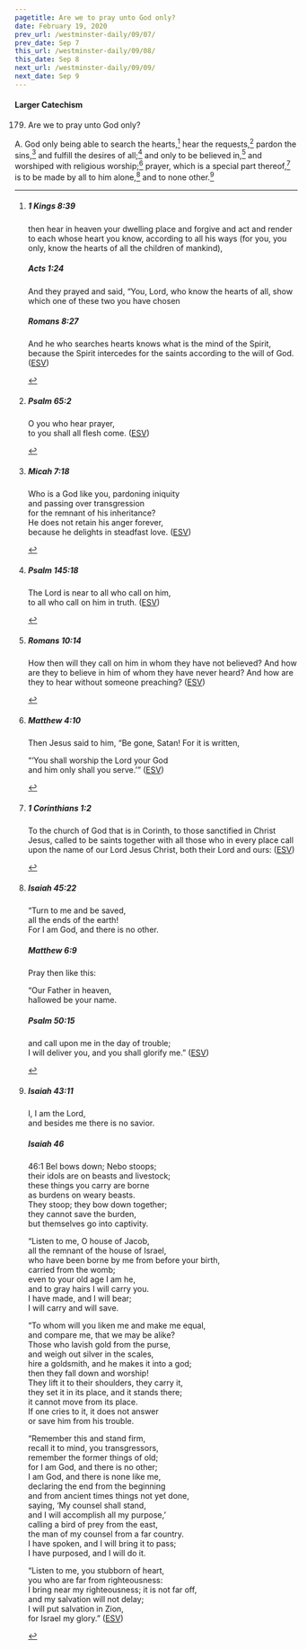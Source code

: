 ```yaml
---
pagetitle: Are we to pray unto God only?
date: February 19, 2020
prev_url: /westminster-daily/09/07/
prev_date: Sep 7
this_url: /westminster-daily/09/08/
this_date: Sep 8
next_url: /westminster-daily/09/09/
next_date: Sep 9
---
```


#### Larger Catechism

179. Are we to pray unto God only?

A. God only being able to search the hearts,[^fnref:wlc1] hear the requests,[^fnref:wlc2] pardon the sins,[^fnref:wlc3] and fulfill the desires of all;[^fnref:wlc4] and only to be believed in,[^fnref:wlc5] and worshiped with religious worship;[^fnref:wlc6] prayer, which is a special part thereof,[^fnref:wlc7] is to be made by all to him alone,[^fnref:wlc8] and to none other.[^fnref:wlc9]


[^fnref:wlc1]: <div class="esv"><h5>1 Kings 8:39</h5> <div class="esv-text"><p id="p11008039.01-1">then hear in heaven your dwelling place and forgive and act and render to each whose heart you know, according to all his ways (for you, you only, know the hearts of all the children of mankind),</p> </div><h5>Acts 1:24</h5> <div class="esv-text"><p id="p44001024.01-2">And they prayed and said, &#8220;You, Lord, who know the hearts of all, show which one of these two you have chosen</p> </div><h5>Romans 8:27</h5> <div class="esv-text"><p id="p45008027.01-3">And he who searches hearts knows what is the mind of the Spirit, because the Spirit intercedes for the saints according to the will of God.  (<a href="http://www.esv.org" class="copyright">ESV</a>)</p> </div> </div>

[^fnref:wlc2]: <div class="esv"><h5>Psalm 65:2</h5> <div class="esv-text"><div class="block-indent"> <p class="line-group" id="p19065002.01-1">O you who hear prayer,<br /> <span class="indent"></span>to you shall all flesh come.  (<a href="http://www.esv.org" class="copyright">ESV</a>)</p> </div> </div> </div>

[^fnref:wlc3]: <div class="esv"><h5>Micah 7:18</h5> <div class="esv-text"> <div class="block-indent"> <p class="line-group" id="p33007018.06-1">Who is a God like you, pardoning iniquity<br /> <span class="indent"></span>and passing over transgression<br /> <span class="indent"></span>for the remnant of his inheritance?<br /> He does not retain his anger forever,<br /> <span class="indent"></span>because he delights in steadfast love.  (<a href="http://www.esv.org" class="copyright">ESV</a>)</p> </div> </div> </div>

[^fnref:wlc4]: <div class="esv"><h5>Psalm 145:18</h5> <div class="esv-text"><div class="block-indent"> <p class="line-group" id="p19145018.01-1">The <span class="small-caps">Lord</span> is near to all who call on him,<br /> <span class="indent"></span>to all who call on him in truth.  (<a href="http://www.esv.org" class="copyright">ESV</a>)</p> </div> </div> </div>

[^fnref:wlc5]: <div class="esv"><h5>Romans 10:14</h5> <div class="esv-text"><p id="p45010014.01-1">How then will they call on him in whom they have not believed? And how are they to believe in him of whom they have never heard? And how are they to hear without someone preaching?  (<a href="http://www.esv.org" class="copyright">ESV</a>)</p> </div> </div>

[^fnref:wlc6]: <div class="esv"><h5>Matthew 4:10</h5> <div class="esv-text"><p id="p40004010.01-1">Then Jesus said to him, <span class="woc">&#8220;Be gone, Satan! For it is written,</span></p> <div class="block-indent"> <p class="line-group" id="p40004010.13-1"><span class="woc">&#8220;&#8216;You shall worship the Lord your God<br /> <span class="indent"></span>and him only shall you serve.&#8217;&#8221;</span>  (<a href="http://www.esv.org" class="copyright">ESV</a>)</p> </div> </div> </div>

[^fnref:wlc7]: <div class="esv"><h5>1 Corinthians 1:2</h5> <div class="esv-text"><p class="chapter-first" id="p46001002.01-1">To the church of God that is in Corinth, to those sanctified in Christ Jesus, called to be saints together with all those who in every place call upon the name of our Lord Jesus Christ, both their Lord and ours:  (<a href="http://www.esv.org" class="copyright">ESV</a>)</p> </div> </div>

[^fnref:wlc8]: <div class="esv"><h5>Isaiah 45:22</h5> <div class="esv-text"><div class="block-indent"> <p class="line-group" id="p23045022.01-1">&#8220;Turn to me and be saved,<br /> <span class="indent"></span>all the ends of the earth!<br /> <span class="indent"></span>For I am God, and there is no other.</p> </div> </div><h5>Matthew 6:9</h5> <div class="esv-text"><p id="p40006009.01-2"><span class="woc">Pray then like this:</span></p> <div class="block-indent"> <p class="line-group" id="p40006009.05-2"><span class="woc">&#8220;Our Father in heaven,<br /> hallowed be your name.</span></p> </div> </div><h5>Psalm 50:15</h5> <div class="esv-text"><div class="block-indent"> <p class="line-group" id="p19050015.01-3">and call upon me in the day of trouble;<br /> <span class="indent"></span>I will deliver you, and you shall glorify me.&#8221;  (<a href="http://www.esv.org" class="copyright">ESV</a>)</p> </div> </div> </div>

[^fnref:wlc9]: <div class="esv"><h5>Isaiah 43:11</h5> <div class="esv-text"><div class="block-indent"> <p class="line-group" id="p23043011.01-1">I, I am the <span class="small-caps">Lord</span>,<br /> <span class="indent"></span>and besides me there is no savior.</p> </div> </div><h5>Isaiah 46</h5> <div class="esv-text"> <div class="block-indent"> <p class="line-group" id="p23046001.10-2"><span class="chapter-num" id="v23046001-2">46:1&nbsp;</span>Bel bows down; Nebo stoops;<br /> <span class="indent"></span>their idols are on beasts and livestock;<br /> these things you carry are borne<br /> <span class="indent"></span>as burdens on weary beasts.<br />  They stoop; they bow down together;<br /> <span class="indent"></span>they cannot save the burden,<br /> <span class="indent"></span>but themselves go into captivity.</p>  <p class="line-group" id="p23046003.01-2">&#8220;Listen to me, O house of Jacob,<br /> <span class="indent"></span>all the remnant of the house of Israel,<br /> who have been borne by me from before your birth,<br /> <span class="indent"></span>carried from the womb;<br />  even to your old age I am he,<br /> <span class="indent"></span>and to gray hairs I will carry you.<br /> I have made, and I will bear;<br /> <span class="indent"></span>I will carry and will save.</p>  <p class="line-group" id="p23046005.01-2">&#8220;To whom will you liken me and make me equal,<br /> <span class="indent"></span>and compare me, that we may be alike?<br />  Those who lavish gold from the purse,<br /> <span class="indent"></span>and weigh out silver in the scales,<br /> hire a goldsmith, and he makes it into a god;<br /> <span class="indent"></span>then they fall down and worship!<br />  They lift it to their shoulders, they carry it,<br /> <span class="indent"></span>they set it in its place, and it stands there;<br /> <span class="indent"></span>it cannot move from its place.<br /> If one cries to it, it does not answer<br /> <span class="indent"></span>or save him from his trouble.</p>  <p class="line-group" id="p23046008.01-2">&#8220;Remember this and stand firm,<br /> <span class="indent"></span>recall it to mind, you transgressors,<br />  <span class="indent"></span>remember the former things of old;<br /> for I am God, and there is no other;<br /> <span class="indent"></span>I am God, and there is none like me,<br />  declaring the end from the beginning<br /> <span class="indent"></span>and from ancient times things not yet done,<br /> saying, &#8216;My counsel shall stand,<br /> <span class="indent"></span>and I will accomplish all my purpose,&#8217;<br />  calling a bird of prey from the east,<br /> <span class="indent"></span>the man of my counsel from a far country.<br /> I have spoken, and I will bring it to pass;<br /> <span class="indent"></span>I have purposed, and I will do it.</p>  <p class="line-group" id="p23046012.01-2">&#8220;Listen to me, you stubborn of heart,<br /> <span class="indent"></span>you who are far from righteousness:<br />  I bring near my righteousness; it is not far off,<br /> <span class="indent"></span>and my salvation will not delay;<br /> I will put salvation in Zion,<br /> <span class="indent"></span>for Israel my glory.&#8221;  (<a href="http://www.esv.org" class="copyright">ESV</a>)</p> </div> </div> </div>

